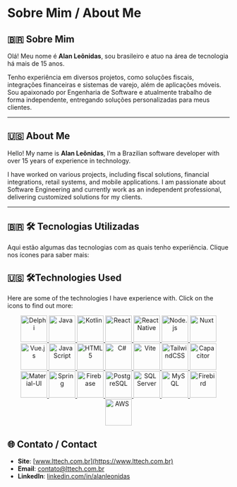 # Sobre Mim / About Me  

## **🇧🇷 Sobre Mim**  
Olá! Meu nome é **Alan Leônidas**, sou brasileiro e atuo na área de tecnologia há mais de 15 anos.  

Tenho experiência em diversos projetos, como soluções fiscais, integrações financeiras e sistemas de varejo, além de aplicações móveis. Sou apaixonado por Engenharia de Software e atualmente trabalho de forma independente, entregando soluções personalizadas para meus clientes.  

---

## **🇺🇸 About Me**  
Hello! My name is **Alan Leônidas**, I’m a Brazilian software developer with over 15 years of experience in technology.  

I have worked on various projects, including fiscal solutions, financial integrations, retail systems, and mobile applications. I am passionate about Software Engineering and currently work as an independent professional, delivering customized solutions for my clients.  

---

## **🇧🇷 🛠 Tecnologias Utilizadas**
Aqui estão algumas das tecnologias com as quais tenho experiência. Clique nos ícones para saber mais:

## **🇺🇸 🛠Technologies Used**  
Here are some of the technologies I have experience with. Click on the icons to find out more:

<div align="center">
  <a href="https://www.embarcadero.com/br/" target="_blank">
    <img src="https://www.bverhue.nl/delphisvg/wp-content/uploads/2017/04/Embarcadero_Delphi_Logo.png" alt="Delphi" width="60" height="60"/>
  </a>
  <a href="https://www.java.com" target="_blank">
    <img src="https://icon.icepanel.io/Technology/svg/Java.svg" alt="Java" width="60" height="60"/>
  </a>
  <a href="https://kotlinlang.org" target="_blank">
    <img src="https://icon.icepanel.io/Technology/svg/Kotlin.svg" alt="Kotlin" width="60" height="60"/>
  </a>
  <a href="https://reactjs.org" target="_blank">
    <img src="https://icon.icepanel.io/Technology/svg/React.svg" alt="React" width="60" height="60"/>
  </a>
  <a href="https://reactjs.org" target="_blank">
    <img src="https://cdn.prod.website-files.com/65d3967bfc599fea766f3984/664f7f14c164397518e9c317_react_native.png" alt="React Native" width="60" height="60"/>
  </a>
  <a href="https://nodejs.org" target="_blank">
    <img src="https://icon.icepanel.io/Technology/svg/Node.js.svg" alt="Node.js" width="60" height="60"/>
  </a>
  <a href="https://nuxtjs.org" target="_blank">
    <img src="https://icon.icepanel.io/Technology/svg/Nuxt-JS.svg" alt="Nuxt" width="60" height="60"/>
  </a>
  <a href="https://vuejs.org" target="_blank">
    <img src="https://icon.icepanel.io/Technology/svg/Vue.js.svg" alt="Vue.js" width="60" height="60"/>
  </a>
  <a href="https://developer.mozilla.org/en-US/docs/Web/JavaScript" target="_blank">
    <img src="https://icon.icepanel.io/Technology/svg/JavaScript.svg" alt="JavaScript" width="60" height="60"/>
  </a>
  <a href="https://developer.mozilla.org/en-US/docs/Web/HTML" target="_blank">
    <img src="https://icon.icepanel.io/Technology/svg/HTML5.svg" alt="HTML5" width="60" height="60"/>
  </a>
  <a href="https://dotnet.microsoft.com/pt-br/languages/csharp" target="_blank">
    <img src="https://icon.icepanel.io/Technology/svg/C%23-%28CSharp%29.svg" alt="C#" width="60" height="60"/>
  </a>
  <a href="https://vitejs.dev" target="_blank">
    <img src="https://icon.icepanel.io/Technology/svg/Vite.js.svg" alt="Vite" width="60" height="60"/>
  </a>
  <a href="https://tailwindcss.com" target="_blank">
    <img src="https://icon.icepanel.io/Technology/svg/Tailwind-CSS.svg" alt="TailwindCSS" width="60" height="60"/>
  </a>
  <a href="https://capacitorjs.com" target="_blank">
    <img src="https://icon.icepanel.io/Technology/svg/Capacitor.svg" alt="Capacitor" width="60" height="60"/>
  </a>
  <a href="https://mui.com" target="_blank">
    <img src="https://icon.icepanel.io/Technology/svg/Material-UI.svg" alt="Material-UI" width="60" height="60"/>
  </a>
  <a href="https://spring.io/" target="_blank">
    <img src="https://icon.icepanel.io/Technology/svg/Spring.svg" alt="Spring" width="60" height="60"/>
  </a>
  <a href="https://firebase.google.com/" target="_blank">
    <img src="https://icon.icepanel.io/Technology/svg/Firebase.svg" alt="Firebase" width="60" height="60"/>
  </a>
  <a href="https://www.postgresql.org/" target="_blank">
    <img src="https://icon.icepanel.io/Technology/svg/PostgresSQL.svg" alt="PostgreSQL" width="60" height="60"/>
  </a>
  <a href="#" target="_blank">
    <img src="https://icon.icepanel.io/Technology/png-shadow-512/Microsoft-SQL-Server.png" alt="SQL Server" width="60" height="60"/>
  </a>
  <a href="https://www.mysql.com/" target="_blank">
    <img src="https://icon.icepanel.io/Technology/svg/MySQL.svg" alt="MySQL" width="60" height="60"/>
  </a>
  <a href="https://firebirdsql.org/" target="_blank">
    <img src="https://firebirdsql.org/img/site/logo-firebird-black.png" alt="Firebird" width="60" height="60"/>
  </a>
  <a href="https://aws.amazon.com/" target="_blank">
    <img src="https://cdn.prod.website-files.com/65d3967bfc599fea766f3984/664f7f134dfe2b8d3b32a5e8_aws.png" alt="AWS" width="60" height="60"/>
  </a>
</div>

## 🌐 **Contato / Contact**  
- **Site**: [www.lttech.com.br](https://www.lttech.com.br)  
- **Email**: contato@lttech.com.br
- **LinkedIn**: [linkedin.com/in/alanleonidas]([https://linkedin.com/in/alanleonidas](https://www.linkedin.com/in/alan-le%C3%B4nidas-da-silva-44813b30/?originalSubdomain=br]))  
